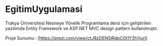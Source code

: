 # EgitimUygulamasi
Trakya Üniversitesi Nesneye Yönelik Programlama dersi için geliştirilen yazılımda Entity Framework ve ASP.NET MVC design pattern kullanılmıştır.

Proje Sunumu : 
[https://prezi.com/view/ctJ8zDEN5lRdpC0t1Y3h](url)
